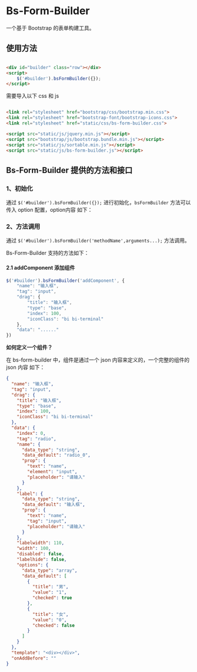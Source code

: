 # Bs-Form-Builder

一个基于 Bootstrap 的表单构建工具。

## 使用方法

```html

<div id="builder" class="row"></div>
<script>
    $('#builder').bsFormBuilder({});
</script>

```

需要导入以下 css 和 js

```html

<link rel="stylesheet" href="bootstrap/css/bootstrap.min.css">
<link rel="stylesheet" href="bootstrap-font/bootstrap-icons.css">
<link rel="stylesheet" href="static/css/bs-form-builder.css">

<script src="static/js/jquery.min.js"></script>
<script src="bootstrap/js/bootstrap.bundle.min.js"></script>
<script src="static/js/sortable.min.js"></script>
<script src="static/js/bs-form-builder.js"></script>
```

## Bs-Form-Builder 提供的方法和接口

### 1、初始化

通过 `$('#builder').bsFormBuilder({});` 进行初始化，`bsFormBuilder` 方法可以传入 option 配置，option内容 如下：

### 2、方法调用

通过 `$('#builder').bsFormBuilder('methodName',arguments...);` 方法调用。

Bs-Form-Builder 支持的方法如下：

#### 2.1 addComponent 添加组件

```javascript
$('#builder').bsFormBuilder('addComponent', {
    "name": "输入框",
    "tag": "input",
    "drag": {
        "title": "输入框",
        "type": "base",
        "index": 100,
        "iconClass": "bi bi-terminal"
    },
    "data": "......"
})
```

**如何定义一个组件？**

在 bs-form-builder 中，组件是通过一个 json 内容来定义的，一个完整的组件的 json 内容
如下：

```json
{
  "name": "输入框",
  "tag": "input",
  "drag": {
    "title": "输入框",
    "type": "base",
    "index": 100,
    "iconClass": "bi bi-terminal"
  },
  "data": {
    "index": 0,
    "tag": "radio",
    "name": {
      "data_type": "string",
      "data_default": "radio_0",
      "prop": {
        "text": "name",
        "element": "input",
        "placeholder": "请输入"
      }
    },
    "label": {
      "data_type": "string",
      "data_default": "输入框",
      "prop": {
        "text": "name",
        "tag": "input",
        "placeholder": "请输入"
      }
    },
    "labelwidth": 110,
    "width": 100,
    "disabled": false,
    "labelhide": false,
    "options": {
      "data_type": "array",
      "data_default": [
        {
          "title": "男",
          "value": "1",
          "checked": true
        },
        {
          "title": "女",
          "value": "0",
          "checked": false
        }
      ]
    }
  },
  "template": "<div></div>",
  "onAddBefore": ""
}
```
